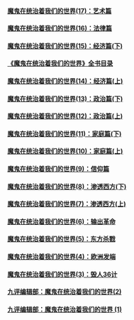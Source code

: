 #### [魔鬼在统治着我们的世界(17)：艺术篇](../pages/nsc422/n10499093.md?t=01130503)
#### [魔鬼在统治着我们的世界(16)：法律篇](../pages/nsc422/n10485969.md?t=01130503)
#### [魔鬼在统治着我们的世界(15)：经济篇(下)](../pages/nsc422/n10469975.md?t=01130503)
#### [《魔鬼在统治着我们的世界》全书目录](../pages/nsc422/n10464261.md?t=01130503)
#### [魔鬼在统治着我们的世界(14)：经济篇(上)](../pages/nsc422/n10457370.md?t=01130503)
#### [魔鬼在统治着我们的世界(13)：政治篇(下)](../pages/nsc422/n10448270.md?t=01130503)
#### [魔鬼在统治着我们的世界(12)：政治篇(上)](../pages/nsc422/n10444576.md?t=01130503)
#### [魔鬼在统治着我们的世界(11)：家庭篇(下)](../pages/nsc422/n10440961.md?t=01130503)
#### [魔鬼在统治着我们的世界(10)：家庭篇(上)](../pages/nsc422/n10435448.md?t=01130503)
#### [魔鬼在统治着我们的世界(9)：信仰篇](../pages/nsc422/n10432159.md?t=01130503)
#### [魔鬼在统治着我们的世界(8)：渗透西方(下)](../pages/nsc422/n10429603.md?t=01130503)
#### [魔鬼在统治着我们的世界(7)：渗透西方(上)](../pages/nsc422/n10426013.md?t=01130503)
#### [魔鬼在统治着我们的世界(6)：输出革命](../pages/nsc422/n10421536.md?t=01130503)
#### [魔鬼在统治着我们的世界(5)：东方杀戮](../pages/nsc422/n10417707.md?t=01130503)
#### [魔鬼在统治着我们的世界(4)：欧洲发端](../pages/nsc422/n10414890.md?t=01130503)
#### [魔鬼在统治着我们的世界(3)：毁人36计](../pages/nsc422/n10411583.md?t=01130503)
#### [九评编辑部：魔鬼在统治着我们的世界(2)](../pages/nsc422/n10410036.md?t=01130503)
#### [九评编辑部：魔鬼在统治着我们的世界 (1)](../pages/nsc422/n10406825.md?t=01130503)
